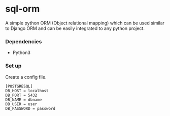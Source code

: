 # sql-orm
A simple python ORM (Object relational mapping) which can be used similar to Django ORM and can be easily integrated to any python project.


### Dependencies

* Python3

### Set up

Create a config file.

    [POSTGRESQL]
    DB_HOST = localhost
    DB_PORT = 5432
    DB_NAME = dbname
    DB_USER = user
    DB_PASSWORD = password


